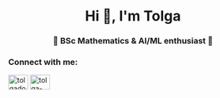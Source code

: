 <h1 align="center">Hi 👋, I'm Tolga</h1>
<h3 align="center">🧷 BSc Mathematics & AI/ML enthusiast 🌱</h3>

<h3 align="left">Connect with me:</h3>
<p align="left">
<a href="https://twitter.com/tolgado_" target="blank"><img align="center" src="https://raw.githubusercontent.com/rahuldkjain/github-profile-readme-generator/master/src/images/icons/Social/twitter.svg" alt="tolgado_" height="30" width="40" /></a>
<a href="https://linkedin.com/in/tolga-dongel" target="blank"><img align="center" src="https://raw.githubusercontent.com/rahuldkjain/github-profile-readme-generator/master/src/images/icons/Social/linked-in-alt.svg" alt="tolga-dongel" height="30" width="40" /></a>
</p>
